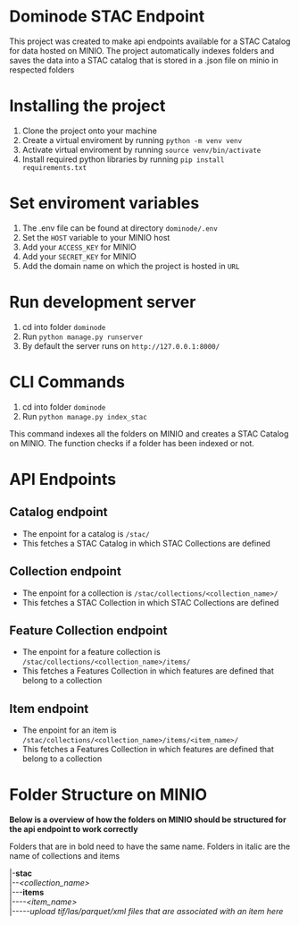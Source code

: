 # Dominode STAC Endpoint

This project was created to make api endpoints available for a STAC Catalog for data hosted on MINIO. The project automatically indexes folders and saves the data into a STAC catalog that is stored in a .json file on minio in respected folders

# Installing the project

1. Clone the project onto your machine
2. Create a virtual enviroment by running `python -m venv venv`
3. Activate virtual enviroment by running `source venv/bin/activate`
4. Install required python libraries by running `pip install requirements.txt`

# Set enviroment variables

1. The .env file can be found at directory `dominode/.env`
2. Set the `HOST` variable to your MINIO host
3. Add your `ACCESS_KEY` for MINIO
4. Add your `SECRET_KEY` for MINIO
5. Add the domain name on which the project is hosted in `URL`

# Run development server

1. cd into folder `dominode`
2. Run `python manage.py runserver`
3. By default the server runs on `http://127.0.0.1:8000/`

# CLI Commands

1. cd into folder `dominode`
2. Run `python manage.py index_stac`

This command indexes all the folders on MINIO and creates a STAC Catalog on MINIO. The function checks if a folder has been indexed or not.

# API Endpoints

## Catalog endpoint

- The enpoint for a catalog is `/stac/`
- This fetches a STAC Catalog in which STAC Collections are defined

## Collection endpoint

- The enpoint for a collection is `/stac/collections/<collection_name>/`
- This fetches a STAC Collection in which STAC Collections are defined

## Feature Collection endpoint

- The enpoint for a feature collection is `/stac/collections/<collection_name>/items/`
- This fetches a Features Collection in which features are defined that belong to a collection

## Item endpoint

- The enpoint for an item is `/stac/collections/<collection_name>/items/<item_name>/`
- This fetches a Features Collection in which features are defined that belong to a collection

# Folder Structure on MINIO

**Below is a overview of how the folders on MINIO should be structured for the api endpoint to work correctly**

Folders that are in bold need to have the same name. Folders in italic are the name of collections and items

|-**stac**
<br>
|--*<collection_name>*
<br>
|---**items**
<br>
|----*<item_name>*
<br>
|-----*upload tif/las/parquet/xml files that are associated with an item here*


